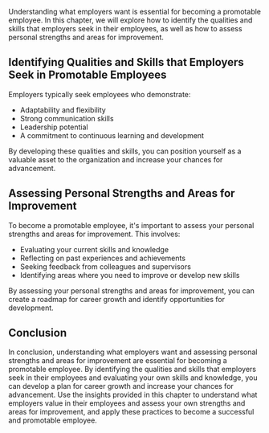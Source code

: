 
Understanding what employers want is essential for becoming a promotable employee. In this chapter, we will explore how to identify the qualities and skills that employers seek in their employees, as well as how to assess personal strengths and areas for improvement.

Identifying Qualities and Skills that Employers Seek in Promotable Employees
----------------------------------------------------------------------------

Employers typically seek employees who demonstrate:

* Adaptability and flexibility
* Strong communication skills
* Leadership potential
* A commitment to continuous learning and development

By developing these qualities and skills, you can position yourself as a valuable asset to the organization and increase your chances for advancement.

Assessing Personal Strengths and Areas for Improvement
------------------------------------------------------

To become a promotable employee, it's important to assess your personal strengths and areas for improvement. This involves:

* Evaluating your current skills and knowledge
* Reflecting on past experiences and achievements
* Seeking feedback from colleagues and supervisors
* Identifying areas where you need to improve or develop new skills

By assessing your personal strengths and areas for improvement, you can create a roadmap for career growth and identify opportunities for development.

Conclusion
----------

In conclusion, understanding what employers want and assessing personal strengths and areas for improvement are essential for becoming a promotable employee. By identifying the qualities and skills that employers seek in their employees and evaluating your own skills and knowledge, you can develop a plan for career growth and increase your chances for advancement. Use the insights provided in this chapter to understand what employers value in their employees and assess your own strengths and areas for improvement, and apply these practices to become a successful and promotable employee.
